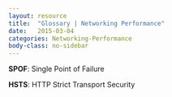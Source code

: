 ```yaml
---
layout: resource
title:  "Glossary | Networking Performance"
date:   2015-03-04
categories: Networking-Performance
body-class: no-sidebar
---
```


**SPOF**: Single Point of Failure

**HSTS**: HTTP Strict Transport Security